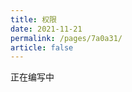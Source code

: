 ```yaml
---
title: 权限
date: 2021-11-21
permalink: /pages/7a0a31/
article: false
---
```


正在编写中

<!-- ## 前言 -->

<!--
后台项目区别于其他项目的一大特点，就是权限验证及其安全性。正如我们开发时一般做的第一个页面，就是登录页面，在最开始我们就需要考虑到权限的问题。

思路一：

- 登录：用户输入用户名和密码后，首先通过前端的输入格式和辅助工具（如短信验证码、滑块图）进行验证，再`login`到服务端验证此用户名密码是否正确。服务端会返回一个`token`，拿到`token`之后（这个`token`会被存到`cookie/session/store`中，起到用户登录状态辅助作用），前端会根据`token`再去拉取一个`info`的接口来获取用户的详细信息。需要注意的是，我们应该把`login`跟 `info`分开进行

- 权限：通过`token`拿到`info`获取到`role`，再动态地根据`role`拿到权限相关的信息（如路由表、按钮权限）

思路二：

- 前端控制页面级权限：拿到`role`，映射出前端写好的路由表控制能够看到的页面（如侧边栏选项，也即路由表）
- 后端控制请求权限：用户操作后向服务端发送请求头携带`token`的请求，服务端验证是否有该操作的权限

两种方式都可行，这里推荐第二种方式，理由分析：

- 更好的前后端分离模式：思路一可能导致前端页面的每次增加都要后端配合修改路由与权限，而思路二完美的将页面路由跟操作权限分开
- 更细粒度的权限控制：不同角色可以访问相同页面，但是当前页面操作权限不同，想想是不是思路二更好呢

通过上面的讲述，我们可以知道权限控制有两种，登录权限（是否能成功登录）和角色权限（角色信息如菜单路由、操作按钮权限）。来看看具体是如何实现的吧！ -->

<!-- ## 登录验证 -->

<!-- ## 权限验证 -->
